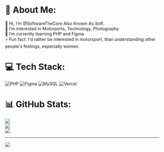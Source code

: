 # 💫 About Me:
👋 Hi, I’m @SoftwareTheCore Also Known As Soft.<br>👀 I’m interested in Motorports, Technology, Photography<br>🌱 I’m currently learning PHP and Figma<br>⚡ Fun fact: I'd rather be interested in motorsport, than understanding other people's feelings, especially women. 



# 💻 Tech Stack:
![PHP](https://img.shields.io/badge/php-%23777BB4.svg?style=for-the-badge&logo=php&logoColor=white) ![Figma](https://img.shields.io/badge/figma-%23F24E1E.svg?style=for-the-badge&logo=figma&logoColor=white) ![MySQL](https://img.shields.io/badge/mysql-4479A1.svg?style=for-the-badge&logo=mysql&logoColor=white) ![Vercel](https://img.shields.io/badge/vercel-%23000000.svg?style=for-the-badge&logo=vercel&logoColor=white)
# 📊 GitHub Stats:
![](https://github-readme-stats.vercel.app/api?username=softwareTheCore&theme=dark&hide_border=false&include_all_commits=true&count_private=false)<br/>
![](https://github-readme-streak-stats.herokuapp.com/?user=softwareTheCore&theme=dark&hide_border=false)<br/>
![](https://github-readme-stats.vercel.app/api/top-langs/?username=softwareTheCore&theme=dark&hide_border=false&include_all_commits=true&count_private=false&layout=compact)

---
[![](https://visitcount.itsvg.in/api?id=softwareTheCore&icon=0&color=0)](https://visitcount.itsvg.in)
